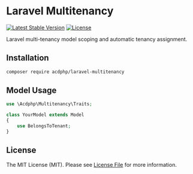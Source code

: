 # Laravel Multitenancy
[![Latest Stable Version](https://poser.pugx.org/acdphp/laravel-multitenancy/v)](https://packagist.org/packages/cdinopol/data-guard)
[![License](http://poser.pugx.org/acdphp/laravel-multitenancy/license)](https://packagist.org/packages/cdinopol/data-guard)

Laravel multi-tenancy model scoping and automatic tenancy assignment.

## Installation
```sh
composer require acdphp/laravel-multitenancy
```

## Model Usage
```php
use \Acdphp\Multitenancy\Traits;

class YourModel extends Model
{
    use BelongsToTenant;
}
```

## License
The MIT License (MIT). Please see [License File](LICENSE) for more information.
